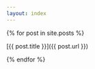 ```yaml
---
layout: index
---
```


{% for post in site.posts %}

[{{ post.title }}]({{ post.url }})

{% endfor %}

